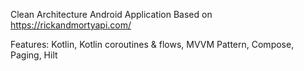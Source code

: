 Clean Architecture Android Application Based on https://rickandmortyapi.com/

Features: Kotlin, Kotlin coroutines & flows, MVVM Pattern, Compose, Paging, Hilt
